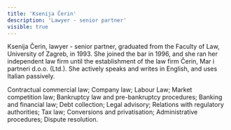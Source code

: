 ```yaml
---
title: 'Ksenija Čerin'
description: 'Lawyer - senior partner'
visible: true
---
```


Ksenija Čerin, lawyer - senior partner, graduated from the Faculty of Law, University of Zagreb, in 1993. She joined the bar in 1996, and she ran her independent law firm until the establishment of the law firm Čerin, Mar i partneri d.o.o. (Ltd.). She actively speaks and writes in English, and uses Italian passively.
 
Contractual commercial law; Company law; Labour Law; Market competition law; Bankruptcy law and pre-bankruptcy procedures; Banking and financial law; Debt collection; Legal advisory; Relations with regulatory authorities; Tax law; Conversions and privatisation; Administrative procedures; Dispute resolution.
